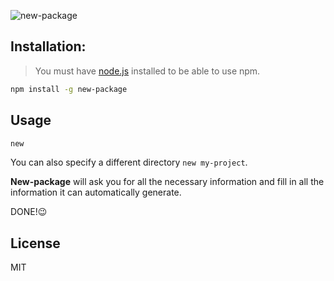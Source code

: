![new-package](https://cldup.com/VveGuN1HEP.png)

## Installation:
> You must have [node.js](https://nodejs.org) installed to be able to use npm.

```bash
npm install -g new-package
```

## Usage
```bash
new
```

You can also specify a different directory ```new my-project```.

**New-package** will ask you for all the necessary information and fill in all the information it can automatically generate.

DONE!😉

## License
MIT
